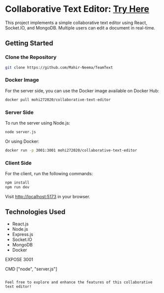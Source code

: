 # Collaborative Text Editor: [Try Here](https://teamtext.netlify.app/)

This project implements a simple collaborative text editor using React, Socket.IO, and MongoDB. Multiple users can edit a document in real-time.

## Getting Started

### Clone the Repository

```bash
git clone https://github.com/Mahir-Neema/TeamText
```

### Docker Image

For the server side, you can use the Docker image available on Docker Hub:

```bash
docker pull mohi272020/collaborative-text-editor
```

### Server Side

To run the server using Node.js:

```bash
node server.js
```

Or using Docker:

```bash
docker run -p 3001:3001 mohi272020/collaborative-text-editor
```

### Client Side

For the client, run the following commands:

```bash
npm install
npm run dev
```

Visit [http://localhost:5173](http://localhost:5173) in your browser.

## Technologies Used

- React.js
- Node.js
- Express.js
- Socket.IO
- MongoDB
- Docker


EXPOSE 3001

CMD ["node", "server.js"]
```

Feel free to explore and enhance the features of this collaborative text editor!
